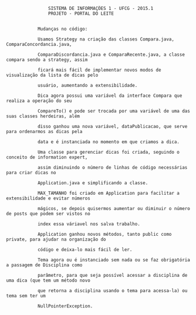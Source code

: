 
					SISTEMA DE INFORMAÇÕES 1 - UFCG - 2015.1
					PROJETO - PORTAL DO LEITE
				
				
				Mudanças no código:
				
				Usamos Strategy na criação das classes Compara.java, ComparaConcordancia.java, 
				
				ComparaDiscordancia.java e ComparaRecente.java, a classe compara sendo a strategy, assim 
				
				ficará mais fácil de implementar novos modos de visualização da lista de dicas pelo 
				
				usuário, aumentando a extensibilidade.
				
				Dica agora possui uma variável da interface Compara que realiza a operação do seu 
				
				CompareTo() e pode ser trocada por uma variável de uma das suas classes herdeiras, além 
				
				disso ganhou uma nova variável, dataPublicacao, que serve para ordenarmos as dicas pela 
				
				data e é instanciada no momento em que criamos a dica.
				
				Uma classe para gerenciar dicas foi criada, seguindo o conceito de information expert, 
				
				assim diminuindo o número de linhas de código necessárias para criar dicas no 
				
				Application.java e simplificando a classe.
				
				MAX_TAMANHO foi criado em Application para facilitar a extensibilidade e evitar números 
				
				mágicos, se depois quisermos aumentar ou diminuir o número de posts que podem ser vistos no 
				
				index essa váriavel nos salva trabalho.
				
				Application ganhou novos métodos, tanto public como private, para ajudar na organização do 
				
				código e deixa-lo mais fácil de ler.
				
				Tema agora ou é instanciado sem nada ou se faz obrigatória a passagem de Disciplina como 
				
				parâmetro, para que seja possível acessar a disciplina de uma dica (que tem um método novo 
				
				que retorna a disciplina usando o tema para acessa-la) ou tema sem ter um 
				
				NullPointerException.    
